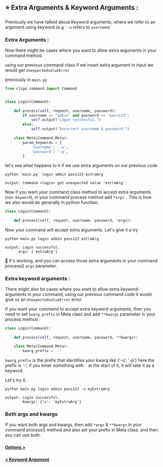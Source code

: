 ## ⭐ Extra Arguments & Keyword Arguments :

Previously we have talked about Keyword arguments, where we refer to an argument
using keyword (e.g : `-u` refers to `username`)

### Extra Arguments :

Now there might be cases where you want to allow extra arguments in your command
method.

using our previous command class if we insert extra argument in input we would
get `UnexpectedvalueError`


previously in `main.py`
```python
from cligo.command import Command


class Login(Command):
    
    def process(self, request, username, password):
        if username == "admin" and password == "pass123":
            self.output("Login successful.")
        else:
            self.output("Incorrect username & password.")
    
    class Meta(Command.Meta):
        param_keywords = {
            'username': '-u',
            'password': '-p',
        }
```

let's see what happens to it if we use extra arguments on our previous code
```shell
python `main.py` login admin pass123 extraArg
```

```shell
output: Command <login> got unexpected value 'extraArg'
```

Now if you want your command class method to accept extra arguments (`non-keyword`), in your command process method add
`*args `. This is how we also would do generally in python function.

```python
class Login(Command):
    
    def process(self, request, username, password, *args):
```
Now your command will accept extra arguments. Let's give it a try

```shell
python main.py login admin pass123 extraArg
```

```shell
output: Login successful.
      args: ['extraArg']
```

🥳 It's working, and you can access those extra arguments in your command process()
`args` parameter.

### Extra keyword arguments :
There might also be cases where you want to allow extra keyword-arguments in your
command, using our previous command code it would give us an `UnexpectedvalueError`
error.

If you want your command to accept extra keyword arguments, then you need to set `kwarg_prefix`
in Meta class and add `**kwargs` parameter in your process method :

```python
class Login(Command):
    
    def process(self, request, username, password, **kwargs):
```

```python
    class Meta(Command.Meta):
        kwarg_prefix = '-'
```

`kwarg_prefix` is the prefix that identifies your kwarg like ('-u', '-p') here
the prefix is '-', if you enter something with `-` at the start of it, it will
take it as a keyword.

Let's try it.

```shell
python main.py login admin pass123 -x myExtraArg
```

```shell
output: Login successful.
        Kwargs: {'x': 'myExtraArg'}
```

### Both args and kwargs
If you want both args and kwargs, then add `*args` & `**kwargs` in your
command process() method and also set your prefix in Meta class, and then
you can use both.

###

[<b> Options > </b>](5.Options.md)

###

[<b> < Keyword Argument </b>](3.KeywordArgument.md)

